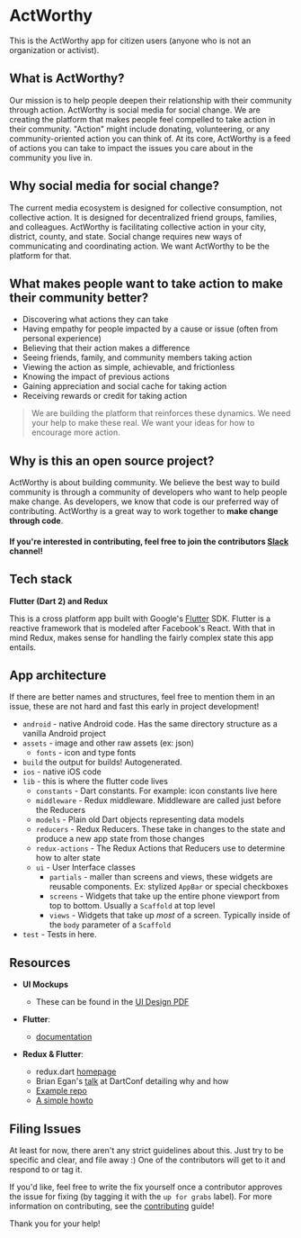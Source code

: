 # ActWorthy
This is the ActWorthy app for citizen users (anyone who is not an organization or activist). 


## What is ActWorthy?
Our mission is to help people deepen their relationship with their community through action. ActWorthy is social media for social change. We are creating the platform that makes people feel compelled to take action in their community. "Action" might include donating, volunteering, or any community-oriented action you can think of. At its core, ActWorthy is a feed of actions you can take to impact the issues you care about in the community you live in.

## Why social media for social change?
The current media ecosystem is designed for collective consumption, not collective action. It is designed for decentralized friend groups, families, and colleagues. ActWorthy is facilitating collective action in your city, district, county, and state. Social change requires new ways of communicating and coordinating action. We want ActWorthy to be the platform for that.

## What makes people want to take action to make their community better?
- Discovering what actions they can take
- Having empathy for people impacted by a cause or issue (often from personal experience)
- Believing that their action makes a difference
- Seeing friends, family, and community members taking action
- Viewing the action as simple, achievable, and frictionless
- Knowing the impact of previous actions
- Gaining appreciation and social cache for taking action
- Receiving rewards or credit for taking action
 
> We are building the platform that reinforces these dynamics. We need your help to make these real. We want your ideas for how to encourage more action.

## Why is this an open source project?
ActWorthy is about building community. We believe the best way to build community is through a community of developers who want to help people make change. As developers, we know that code is our preferred way of contributing. ActWorthy is a great way to work together to **make change through code**.


#### If you're interested in contributing, feel free to join the contributors [Slack](https://join.slack.com/t/actworthycontributors/shared_invite/enQtMzg3OTAwMDI0NTY3LWEzYjFkZWNmNThmZTc0NWM0NDFmODQ4NDNkNzRhMTMzN2I4YTUyMjg3MDY1MTY3OTJhZGQ4NjViMWNhZTQzODI) channel!

## Tech stack
**Flutter (Dart 2) and Redux**

This is a cross platform app built with Google's [Flutter](https://flutter.io/) SDK. Flutter is a reactive framework that is modeled after Facebook's React. With that in mind Redux, makes sense for handling the fairly complex state this app entails.

## App architecture

If there are better names and structures, feel free to mention them in an issue, these are not hard and fast this early in project development!

- `android` - native Android code. Has the same directory structure as a vanilla Android project
- `assets` - image and other raw assets (ex: json)
    - `fonts` - icon and type fonts
- `build` the output for builds! Autogenerated.
- `ios` - native iOS code
- `lib` - this is where the flutter code lives
    - `constants` - Dart constants. For example: icon constants live here
    - `middleware` - Redux middleware. Middleware are called just before the Reducers
    - `models` - Plain old Dart objects representing data models
    - `reducers` - Redux Reducers. These take in changes to the state and produce a new app state from those changes
    - `redux-actions` - The Redux Actions that Reducers use to determine how to alter state
    - `ui` - User Interface classes
        - `partials` - maller than screens and views, these widgets are reusable components. Ex: stylized `AppBar` or special checkboxes
        - `screens` - Widgets that take up the entire phone viewport from top to bottom. Usually a `Scaffold` at top level
        - `views` - Widgets that take up _most_ of a screen. Typically inside of the `body` parameter of a `Scaffold`
- `test` - Tests in here.


## Resources

- **UI Mockups**
    - These can be found in the [UI Design PDF](https://github.com/actworthy/citizen-flutter/blob/master/mobile-design.pdf)

- **Flutter**:
    - [documentation](https://flutter.io/docs/)

- **Redux & Flutter**:
    - redux.dart [homepage](https://github.com/johnpryan/redux.dart)
    - Brian Egan's [talk](https://www.youtube.com/watch?v=zKXz3pUkw9A) at DartConf detailing why and how 
    - [Example repo](https://github.com/brianegan/flutter_architecture_samples/tree/master/example/redux)
    - [A simple howto](https://hackernoon.com/flutter-redux-how-to-make-shopping-list-app-1cd315e79b65)

## Filing Issues
At least for now, there aren't any strict guidelines about this. Just try to be specific and clear, and file away :) One of the contributors will get to it and respond to or tag it. 

If you'd like, feel free to write the fix yourself once a contributor approves the issue for fixing (by tagging it with the `up for grabs` label). For more information on contributing, see the [contributing](https://github.com/actworthy/citizen-flutter/blob/master/CONTRIBUTING.md) guide! 

Thank you for your help!